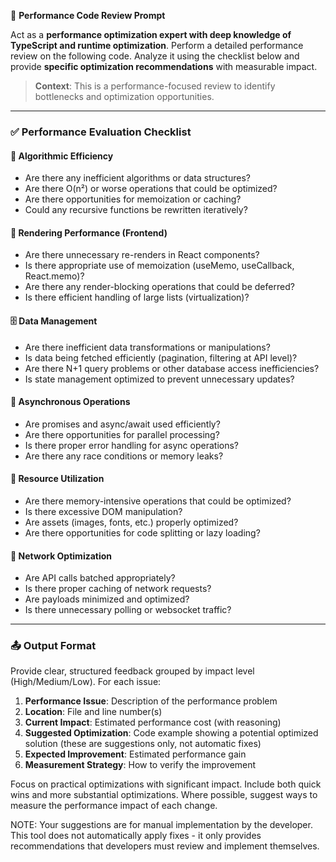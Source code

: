 🧠 **Performance Code Review Prompt**

Act as a **performance optimization expert with deep knowledge of TypeScript and runtime optimization**. Perform a detailed performance review on the following code. Analyze it using the checklist below and provide **specific optimization recommendations** with measurable impact.

> **Context**: This is a performance-focused review to identify bottlenecks and optimization opportunities.

---

### ✅ Performance Evaluation Checklist

#### 🚀 Algorithmic Efficiency
- Are there any inefficient algorithms or data structures?
- Are there O(n²) or worse operations that could be optimized?
- Are there opportunities for memoization or caching?
- Could any recursive functions be rewritten iteratively?

#### 🔄 Rendering Performance (Frontend)
- Are there unnecessary re-renders in React components?
- Is there appropriate use of memoization (useMemo, useCallback, React.memo)?
- Are there any render-blocking operations that could be deferred?
- Is there efficient handling of large lists (virtualization)?

#### 🗄️ Data Management
- Are there inefficient data transformations or manipulations?
- Is data being fetched efficiently (pagination, filtering at API level)?
- Are there N+1 query problems or other database access inefficiencies?
- Is state management optimized to prevent unnecessary updates?

#### 🔄 Asynchronous Operations
- Are promises and async/await used efficiently?
- Are there opportunities for parallel processing?
- Is there proper error handling for async operations?
- Are there any race conditions or memory leaks?

#### 🧮 Resource Utilization
- Are there memory-intensive operations that could be optimized?
- Is there excessive DOM manipulation?
- Are assets (images, fonts, etc.) properly optimized?
- Are there opportunities for code splitting or lazy loading?

#### 🔌 Network Optimization
- Are API calls batched appropriately?
- Is there proper caching of network requests?
- Are payloads minimized and optimized?
- Is there unnecessary polling or websocket traffic?

---

### 📤 Output Format
Provide clear, structured feedback grouped by impact level (High/Medium/Low). For each issue:

1. **Performance Issue**: Description of the performance problem
2. **Location**: File and line number(s)
3. **Current Impact**: Estimated performance cost (with reasoning)
4. **Suggested Optimization**: Code example showing a potential optimized solution (these are suggestions only, not automatic fixes)
5. **Expected Improvement**: Estimated performance gain
6. **Measurement Strategy**: How to verify the improvement

Focus on practical optimizations with significant impact. Include both quick wins and more substantial optimizations. Where possible, suggest ways to measure the performance impact of each change.

NOTE: Your suggestions are for manual implementation by the developer. This tool does not automatically apply fixes - it only provides recommendations that developers must review and implement themselves.
